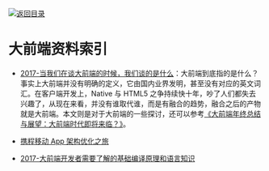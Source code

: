 [![返回目录](https://user-images.githubusercontent.com/5803001/38079637-ff0abcf0-3371-11e8-9b76-ad651620afc7.jpg)](https://github.com/wx-chevalier/Awesome-Lists)

# 大前端资料索引

- [2017-当我们在谈大前端的时候，我们谈的是什么](https://parg.co/dVM)：大前端到底指的是什么？事实上大前端并没有明确的定义，它由国内业界发明，甚至没有对应的英文词汇。在客户端开发上，Native 与 HTML5 之争持续快十年，吵了人们都失去兴趣了，从现在来看，并没有谁取代谁，而是有融合的趋势，融合之后的产物就是大前端。本文则是对于大前端的一些探讨，还可以参考[《大前端年终总结与展望：大前端时代即将来临？》](http://6me.us/IT58a)。

- [携程移动 App 架构优化之旅](http://www.tuicool.com/articles/EnYzeib)

- [2017-大前端开发者需要了解的基础编译原理和语言知识](https://parg.co/bI9)
